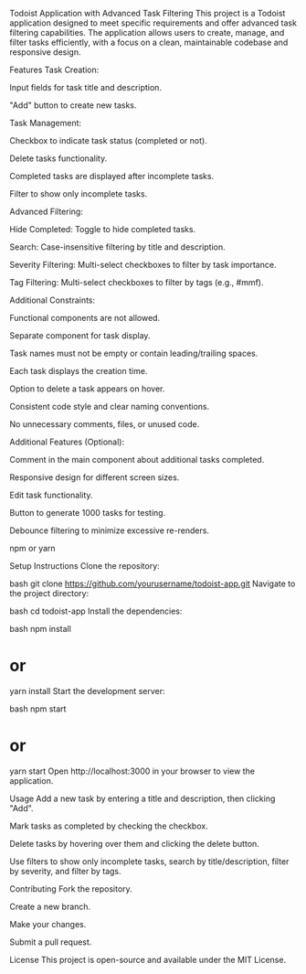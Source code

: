 Todoist Application with Advanced Task Filtering
This project is a Todoist application designed to meet specific requirements and offer advanced task filtering capabilities. The application allows users to create, manage, and filter tasks efficiently, with a focus on a clean, maintainable codebase and responsive design.

Features
Task Creation:

Input fields for task title and description.

"Add" button to create new tasks.

Task Management:

Checkbox to indicate task status (completed or not).

Delete tasks functionality.

Completed tasks are displayed after incomplete tasks.

Filter to show only incomplete tasks.

Advanced Filtering:

Hide Completed: Toggle to hide completed tasks.

Search: Case-insensitive filtering by title and description.

Severity Filtering: Multi-select checkboxes to filter by task importance.

Tag Filtering: Multi-select checkboxes to filter by tags (e.g., #mmf).

Additional Constraints:

Functional components are not allowed.

Separate component for task display.

Task names must not be empty or contain leading/trailing spaces.

Each task displays the creation time.

Option to delete a task appears on hover.

Consistent code style and clear naming conventions.

No unnecessary comments, files, or unused code.

Additional Features (Optional):

Comment in the main component about additional tasks completed.

Responsive design for different screen sizes.

Edit task functionality.

Button to generate 1000 tasks for testing.

Debounce filtering to minimize excessive re-renders.



npm or yarn

Setup Instructions
Clone the repository:

bash
git clone https://github.com/yourusername/todoist-app.git
Navigate to the project directory:

bash
cd todoist-app
Install the dependencies:

bash
npm install
# or
yarn install
Start the development server:

bash
npm start
# or
yarn start
Open http://localhost:3000 in your browser to view the application.

Usage
Add a new task by entering a title and description, then clicking "Add".

Mark tasks as completed by checking the checkbox.

Delete tasks by hovering over them and clicking the delete button.

Use filters to show only incomplete tasks, search by title/description, filter by severity, and filter by tags.

Contributing
Fork the repository.

Create a new branch.

Make your changes.

Submit a pull request.

License
This project is open-source and available under the MIT License.

